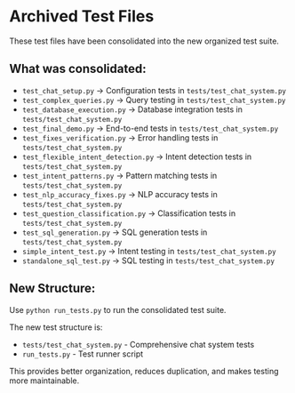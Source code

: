 # Archived Test Files

These test files have been consolidated into the new organized test suite.

## What was consolidated:

- `test_chat_setup.py` → Configuration tests in `tests/test_chat_system.py`
- `test_complex_queries.py` → Query testing in `tests/test_chat_system.py`
- `test_database_execution.py` → Database integration tests in `tests/test_chat_system.py`
- `test_final_demo.py` → End-to-end tests in `tests/test_chat_system.py`
- `test_fixes_verification.py` → Error handling tests in `tests/test_chat_system.py`
- `test_flexible_intent_detection.py` → Intent detection tests in `tests/test_chat_system.py`
- `test_intent_patterns.py` → Pattern matching tests in `tests/test_chat_system.py`
- `test_nlp_accuracy_fixes.py` → NLP accuracy tests in `tests/test_chat_system.py`
- `test_question_classification.py` → Classification tests in `tests/test_chat_system.py`
- `test_sql_generation.py` → SQL generation tests in `tests/test_chat_system.py`
- `simple_intent_test.py` → Intent testing in `tests/test_chat_system.py`
- `standalone_sql_test.py` → SQL testing in `tests/test_chat_system.py`

## New Structure:

Use `python run_tests.py` to run the consolidated test suite.

The new test structure is:
- `tests/test_chat_system.py` - Comprehensive chat system tests
- `run_tests.py` - Test runner script

This provides better organization, reduces duplication, and makes testing more maintainable.